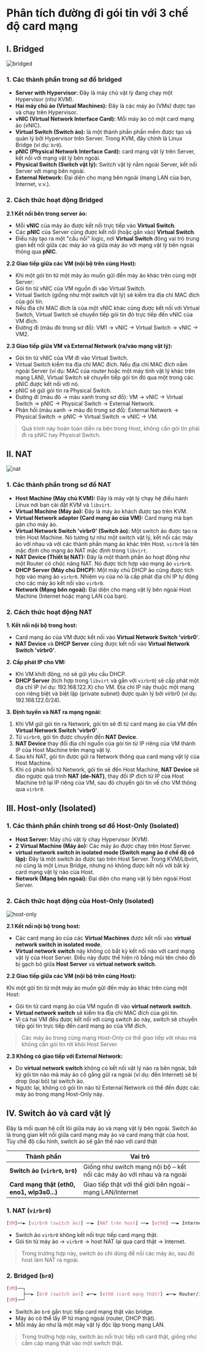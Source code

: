 # Phân tích đường đi gói tin với 3 chế độ card mạng

## I. Bridged

![bridged](./images/bridged.png)

### 1. Các thành phần trong sơ đồ bridged

- **Server with Hypervisor:** Đây là máy chủ vật lý đang chạy một Hypervisor (như KVM).
- **Hai máy chủ ảo (Virtual Machines):** Đây là các máy ảo (VMs) được tạo và chạy trên Hypervisor.
- **vNIC (Virtual Network Interface Card):** Mỗi máy ảo có một card mạng ảo (vNIC).
- **Virtual Switch (Switch ảo):** là một thành phần phần mềm được tạo và quản lý bởi Hypervisor trên Server. Trong KVM, đây chính là Linux Bridge (ví dụ: `br0`).
- **pNIC (Physical Network Interface Card):** card mạng vật lý trên Server, kết nối với mạng vật lý bên ngoài.
- **Physical Switch (Switch vật lý):** Switch vật lý nằm ngoài Server, kết nối Server với mạng bên ngoài.
- **External Network:** Đại diện cho mạng bên ngoài (mạng LAN của bạn, Internet, v.v.).

### 2. Cách thức hoạt động Bridged

**2.1 Kết nối bên trong server ảo:**

- Mỗi **vNIC** của máy ảo được kết nối trực tiếp vào **Virtual Switch**.
- Các **pNIC** của Server cũng được kết nối (hoặc gắn vào) **Virtual Switch**.
- Điều này tạo ra một "cầu nối" logic, nơi **Virtual Switch** đóng vai trò trung gian kết nối giữa các máy ảo và giữa máy ảo với mạng vật lý bên ngoài thông qua **pNIC**.

**2.2 Giao tiếp giữa các VM (nội bộ trên cùng Host):**

- Khi một gói tin từ một máy ảo muốn gửi đến máy ảo khác trên cùng một Server:
- Gói tin từ vNIC của VM nguồn đi vào Virtual Switch.
- Virtual Switch (giống như một switch vật lý) sẽ kiểm tra địa chỉ MAC đích của gói tin.
- Nếu địa chỉ MAC đích là của một vNIC khác cũng được kết nối với Virtual Switch, Virtual Switch sẽ chuyển tiếp gói tin đó trực tiếp đến vNIC của VM đích.
- Đường đi (màu đỏ trong sơ đồ): VM1 -> vNIC -> Virtual Switch -> vNIC -> VM2.

**2.3 Giao tiếp giữa VM và External Network (ra/vào mạng vật lý):**

- Gói tin từ vNIC của VM đi vào Virtual Switch.
- Virtual Switch kiểm tra địa chỉ MAC đích. Nếu địa chỉ MAC đích nằm ngoài Server (ví dụ: MAC của router hoặc một máy tính vật lý khác trên mạng LAN), Virtual Switch sẽ chuyển tiếp gói tin đó qua một trong các pNIC được kết nối với nó.
- pNIC sẽ gửi gói tin ra Physical Switch.
- Đường đi (màu đỏ -> màu xanh trong sơ đồ): VM -> vNIC -> Virtual Switch -> pNIC -> Physical Switch -> External Network.
- Phản hồi (màu xanh -> màu đỏ trong sơ đồ): External Network -> Physical Switch -> pNIC -> Virtual Switch -> vNIC -> VM.

> Quá trình này hoàn toàn diễn ra bên trong Host, không cần gói tin phải đi ra pNIC hay Physical Switch.

## II. NAT

![nat](./images/nat.png)

### 1. Các thành phần trong sơ đồ NAT

- **Host Machine (Máy chủ KVM):** Đây là máy vật lý chạy hệ điều hành Linux nơi bạn cài đặt KVM và `libvirt`.
- **Virtual Machine (Máy ảo):** Đây là máy ảo khách được tạo trên KVM.
- **Virtual Network adapter (Card mạng ảo của VM):** Card mạng mà bạn gán cho máy ảo.
- **Virtual Network Switch 'virbr0' (Switch ảo):** Một switch ảo được tạo ra trên Host Machine. Nó tương tự như một switch vật lý, kết nối các máy ảo với nhau và với các thành phần mạng ảo khác trên Host. `virbr0` là tên mặc định cho mạng ảo NAT mặc định trong `libvirt`.
- **NAT Device (Thiết bị NAT):** Đây là một thành phần ảo hoạt động như một Router có chức năng NAT. Nó được tích hợp vào mạng ảo `virbr0`.
- **DHCP Server (Máy chủ DHCP):** Một máy chủ DHCP ảo cũng được tích hợp vào mạng ảo `virbr0`. Nhiệm vụ của nó là cấp phát địa chỉ IP tự động cho các máy ảo kết nối vào `virbr0`.
- **Network (Mạng bên ngoài):** Đại diện cho mạng vật lý bên ngoài Host Machine (Internet hoặc mạng LAN của bạn).

### 2. Cách thức hoạt động NAT

**1. Kết nối nội bộ trong host:**

- Card mạng ảo của VM được kết nối vào **Virtual Network Switch 'virbr0**'.
- **NAT Device** và **DHCP Server** cũng được kết nối vào **Virtual Network Switch 'virbr0'**.

**2. Cấp phát IP cho VM:**

- Khi VM khởi động, nó sẽ gửi yêu cầu DHCP.
- **DHCP Server** (tích hợp trong `libvirt` và gắn với `virbr0`) sẽ cấp phát một địa chỉ IP (ví dụ: 192.168.122.X) cho VM. Địa chỉ IP này thuộc một mạng con riêng biệt và biệt lập (private subnet) được quản lý bởi virbr0 (ví dụ: 192.168.122.0/24).

**3. Định tuyến và NAT ra mạng ngoài:**

1. Khi VM gửi gói tin ra Network, gói tin sẽ đi từ card mạng ảo của VM đến **Virtual Network Switch 'virbr0'**.
2. Từ `virbr0`, gói tin được chuyển đến **NAT Device**.
3. **NAT Device** thay đổi địa chỉ nguồn của gói tin từ IP riêng của VM thành IP của Host Machine trên mạng vật lý.
4. Sau khi NAT, gói tin được gửi ra Network thông qua card mạng vật lý của Host Machine.
5. Khi có phản hồi từ Network, gói tin sẽ đến Host Machine, **NAT Device** sẽ đảo ngược quá trình **NAT (de-NAT)**, thay đổi IP đích từ IP của Host Machine trở lại IP riêng của VM, sau đó chuyển gói tin về cho VM thông qua `virbr0`.

## III. Host-only (Isolated)

### 1. Các thành phần chính trong sơ đồ Host-Only (Isolated)

- **Host Server:** Máy chủ vật lý chạy Hypervisor (KVM).
- **2 Virtual Machine (Máy ảo):** Các máy ảo được chạy trên Host Server.
- **virtual network switch in isolated mode (Switch mạng ảo ở chế độ cô lập):** Đây là một switch ảo được tạo trên Host Server. Trong KVM/Libvirt, nó cũng là một Linux Bridge, nhưng nó không được kết nối với bất kỳ card mạng vật lý nào của Host.
- **Network (Mạng bên ngoài):** Đại diện cho mạng vật lý bên ngoài Host Server.

### 2. Cách thức hoạt động của Host-Only (Isolated)

![host-only](./images/host-only.png)

**2.1 Kết nối nội bộ trong host:**

- Các card mạng ảo của các **Virtual Machines** được kết nối vào **virtual network switch in isolated mode**.
- **Virtual network switch** này không có bất kỳ kết nối nào với card mạng vật lý của Host Server. Điều này được thể hiện rõ bằng mũi tên chéo đỏ bị gạch bỏ giữa **Host Server** và **virtual network switch**.

**2.2 Giao tiếp giữa các VM (nội bộ trên cùng Host):**

Khi một gói tin từ một máy ảo muốn gửi đến máy ảo khác trên cùng một Host:

- Gói tin từ card mạng ảo của VM nguồn đi vào **virtual network switch**.
- **Virtual network switch** sẽ kiểm tra địa chỉ MAC đích của gói tin.
- Vì cả hai VM đều được kết nối với cùng switch ảo này, switch sẽ chuyển tiếp gói tin trực tiếp đến card mạng ảo của VM đích.

>Các máy ảo trong cùng mạng Host-Only có thể giao tiếp với nhau mà không cần gói tin rời khỏi Host Server.

**2.3 Không có giao tiếp với External Network:**

- Do **virtual network switch** không có kết nối vật lý nào ra bên ngoài, bất kỳ gói tin nào mà máy ảo cố gắng gửi ra ngoài (ví dụ: đến Internet) sẽ bị drop (loại bỏ) tại switch ảo.
- Ngược lại, không có gói tin nào từ External Network có thể đến được các máy ảo trong mạng Host-Only này.

## IV. Switch ảo và card vật lý

Đây là mối quan hệ cốt lõi giữa máy ảo và mạng vật lý bên ngoài. Switch ảo là trung gian kết nối giữa card mạng máy ảo và card mạng thật của host. Tùy chế độ cấu hình, switch ảo sẽ gắn thế nào với card thật

| Thành phần | Vai trò |
| --- | --- |
| **Switch ảo (`virbr0`, `br0`)** | Giống như switch mạng nội bộ – kết nối các máy ảo với nhau và ra ngoài |
| **Card mạng thật (eth0, eno1, wlp3s0...)** | Giao tiếp thật với thế giới bên ngoài – mạng LAN/Internet |

### 1. NAT (`virbr0`)

```css
[VM]──► [virbr0 (switch ảo)] ──► [NAT trên host] ──► [eth0] ──► Internet
```

- Switch ảo `virbr0` không kết nối trực tiếp card mạng thật.
- Gói tin từ máy ảo → `virbr0` → host NAT lại qua card thật → Internet.

>Trong trường hợp này, switch ảo chỉ dùng để nối các máy ảo, sau đó host làm NAT ra ngoài.

### 2. Bridged (`br0`)

```css
[VM]──┐
      ├──► [br0 (switch ảo)] ◄──► [eth0 (card mạng thật)] ◄──► Router/Internet
[VM]──┘
```

- Switch ảo `br0` gắn trực tiếp card mạng thật vào bridge.
- Máy ảo có thể lấy IP từ mạng ngoài (router, DHCP thật).
- Mỗi máy ảo như là một máy vật lý độc lập trong mạng LAN.

>Trong trường hợp này, switch ảo nối trực tiếp với card thật, giống như cắm cáp mạng thật vào một switch thật.
